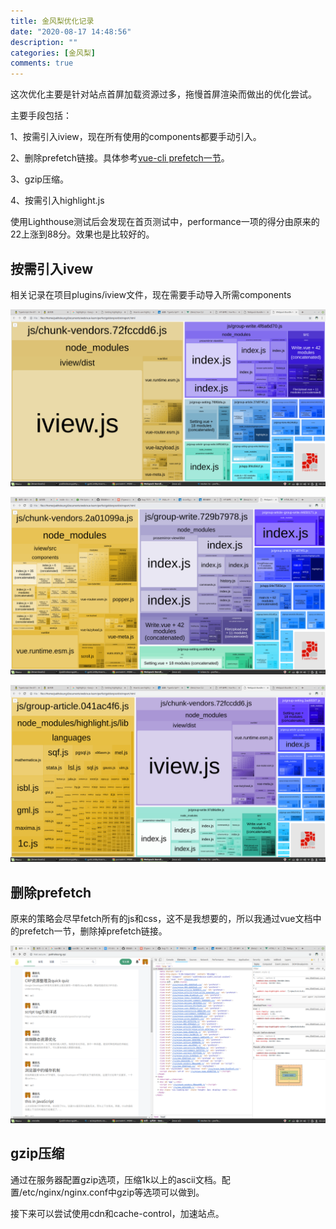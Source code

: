 ```yaml
---
title: 金风梨优化记录
date: "2020-08-17 14:48:56"
description: ""
categories: [金风梨]
comments: true
---
```


这次优化主要是针对站点首屏加载资源过多，拖慢首屏渲染而做出的优化尝试。

主要手段包括：

1、按需引入iview，现在所有使用的components都要手动引入。

2、删除prefetch链接。具体参考[vue-cli prefetch一节](https://cli.vuejs.org/zh/guide/html-and-static-assets.html#prefetch)。

3、gzip压缩。

4、按需引入highlight.js

使用Lighthouse测试后会发现在首页测试中，performance一项的得分由原来的22上涨到88分。效果也是比较好的。

## 按需引入ivew

相关记录在项目plugins/iview文件，现在需要手动导入所需components

![image](assets/1240-20200817211859449.png)

![image](assets/1240-20200817211859633.png)

![image](assets/1240-20200817211859569.png)

## 删除prefetch

原来的策略会尽早fetch所有的js和css，这不是我想要的，所以我通过vue文档中的prefetch一节，删除掉prefetch链接。

![image](assets/1240-20200817211859600.png)

## gzip压缩

通过在服务器配置gzip选项，压缩1k以上的ascii文档。配置/etc/nginx/nginx.conf中gzip等选项可以做到。

接下来可以尝试使用cdn和cache-control，加速站点。
